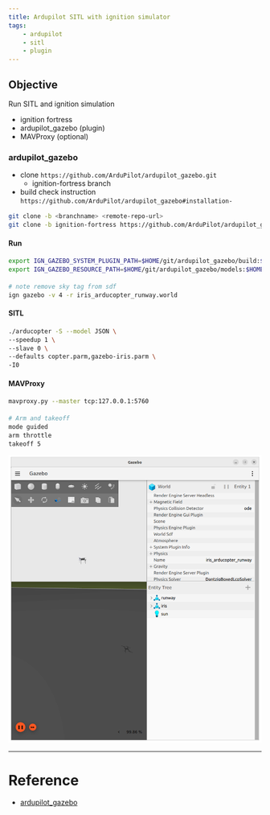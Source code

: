 ```yaml
---
title: Ardupilot SITL with ignition simulator
tags:
    - ardupilot
    - sitl
    - plugin
---
```


## Objective
Run SITL and ignition simulation
- ignition fortress
- ardupilot_gazebo (plugin)
- MAVProxy (optional)

### ardupilot_gazebo
- clone `https://github.com/ArduPilot/ardupilot_gazebo.git`
  - ignition-fortress branch
- build check instruction `https://github.com/ArduPilot/ardupilot_gazebo#installation-`

```bash
git clone -b <branchname> <remote-repo-url>
git clone -b ignition-fortress https://github.com/ArduPilot/ardupilot_gazebo.git
```

#### Run
```bash title="terminal1"
export IGN_GAZEBO_SYSTEM_PLUGIN_PATH=$HOME/git/ardupilot_gazebo/build:${IGN_GAZEBO_SYSTEM_PLUGIN_PATH}
export IGN_GAZEBO_RESOURCE_PATH=$HOME/git/ardupilot_gazebo/models:$HOME/git/ardupilot_gazebo/worlds:${IGN_GAZEBO_RESOURCE_PATH}

# note remove sky tag from sdf
ign gazebo -v 4 -r iris_arducopter_runway.world
```

#### SITL
```bash title="terminal2 - run SITL"
./arducopter -S --model JSON \
--speedup 1 \
--slave 0 \
--defaults copter.parm,gazebo-iris.parm \
-I0
```

#### MAVProxy
```bash title="mavproxy"
mavproxy.py --master tcp:127.0.0.1:5760

# Arm and takeoff
mode guided
arm throttle
takeoff 5
```

![](images/gazebo.png)

---

# Reference
- [ardupilot_gazebo](https://github.com/ArduPilot/ardupilot_gazebo/tree/ignition-fortress)